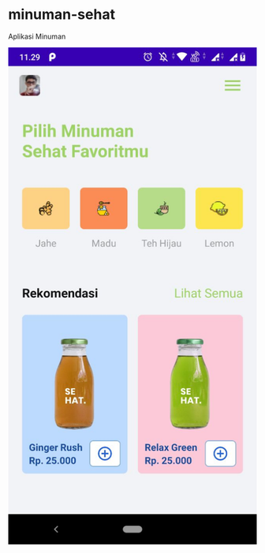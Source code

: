 # minuman-sehat
Aplikasi Minuman


![alt text](https://github.com/antarezaghifary/minuman-sehat/blob/master/depan.jpeg)
